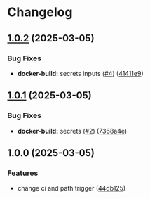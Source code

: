 # Changelog

## [1.0.2](https://github.com/iExecBlockchainComputing/github-actions-workflows/compare/docker-build-v1.0.1...docker-build-v1.0.2) (2025-03-05)


### Bug Fixes

* **docker-build:** secrets inputs ([#4](https://github.com/iExecBlockchainComputing/github-actions-workflows/issues/4)) ([41411e9](https://github.com/iExecBlockchainComputing/github-actions-workflows/commit/41411e9b11230d6afad0fc8b2cf60b99154448d9))

## [1.0.1](https://github.com/iExecBlockchainComputing/github-actions-workflows/compare/docker-build-v1.0.0...docker-build-v1.0.1) (2025-03-05)


### Bug Fixes

* **docker-build:** secrets ([#2](https://github.com/iExecBlockchainComputing/github-actions-workflows/issues/2)) ([7368a4e](https://github.com/iExecBlockchainComputing/github-actions-workflows/commit/7368a4e617903a09e0b426d50d8b99abb7107bf9))

## 1.0.0 (2025-03-05)


### Features

* change ci and path trigger ([44db125](https://github.com/iExecBlockchainComputing/github-actions-workflows/commit/44db1257a68422bcec273a80f75173012cb30f56))
